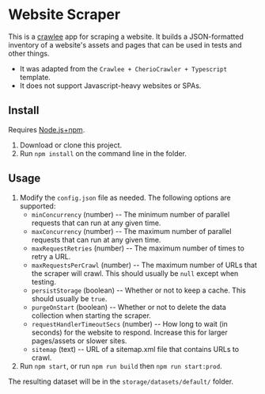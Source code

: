 # Website Scraper

This is a [crawlee](https://crawlee.dev/) app for scraping a website. It builds a JSON-formatted inventory of a website's assets and pages that can be used in tests and other things.

* It was adapted from the `Crawlee + CherioCrawler + Typescript` template.
* It does not support Javascript-heavy websites or SPAs.

## Install

Requires [Node.js+npm](https://nodejs.org).

1. Download or clone this project.
1. Run `npm install` on the command line in the folder.

## Usage

1. Modify the `config.json` file as needed. The following options are supported:
    * `minConcurrency` (number) -- The minimum number of parallel requests that can run at any given time.
    * `maxConcurrency` (number) -- The maximum number of parallel requests that can run at any given time.
    * `maxRequestRetries` (number) -- The maximum number of times to retry a URL.
    * `maxRequestsPerCrawl` (number) -- The maximum number of URLs that the scraper will crawl. This should usually be `null` except when testing.
    * `persistStorage` (boolean) -- Whether or not to keep a cache. This should usually be `true`.
    * `purgeOnStart` (boolean) -- Whether or not to delete the data collection when starting the scraper.
    * `requestHandlerTimeoutSecs` (number) -- How long to wait (in seconds) for the website to respond. Increase this for larger pages/assets or slower sites.
    * `sitemap` (text) -- URL of a sitemap.xml file that contains URLs to crawl.
1. Run `npm start`, or run `npm run build` then `npm run start:prod`.

The resulting dataset will be in the `storage/datasets/default/` folder.
